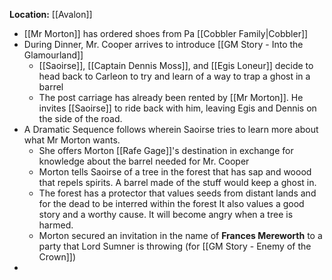 **Location:** [[Avalon]]

- [[Mr Morton]] has ordered shoes from Pa [[Cobbler Family|Cobbler]]
- During Dinner, Mr. Cooper arrives to introduce [[GM Story - Into the Glamourland]]
	- [[Saoirse]], [[Captain Dennis Moss]], and [[Egis Loneur]] decide to head back to Carleon to try and learn of a way to trap a ghost in a barrel
	- The post carriage has already been rented by [[Mr Morton]].  He invites [[Saoirse]] to ride back with him, leaving Egis and Dennis on the side of the road.
- A Dramatic Sequence follows wherein Saoirse tries to learn more about what Mr Morton wants.
	- She offers Morton [[Rafe Gage]]'s destination in exchange for knowledge about the barrel needed for Mr. Cooper
	- Morton tells Saoirse of a tree in the forest that has sap and woood that repels spirits.  A barrel made of the stuff would keep a ghost in.
	- The forest has a protector that values seeds from distant lands and for the dead to be interred within the forest  It also values a good story and a worthy cause.  It will become angry when a tree is harmed.
	- Morton secured an invitation in the name of **Frances Mereworth** to a party that Lord Sumner is throwing (for [[GM Story - Enemy of the Crown]])
- 